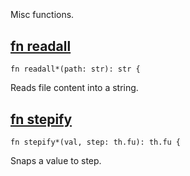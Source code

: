 ## [](https://git.sr.ht/~mrms/tophat/tree/main/item/umka/misc.um#L0)

```
```

Misc functions.


## [fn readall](https://git.sr.ht/~mrms/tophat/tree/main/item/umka/misc.um#L7)

```
fn readall*(path: str): str {
```

Reads file content into a string.


## [fn stepify](https://git.sr.ht/~mrms/tophat/tree/main/item/umka/misc.um#L22)

```
fn stepify*(val, step: th.fu): th.fu {
```

Snaps a value to step.


